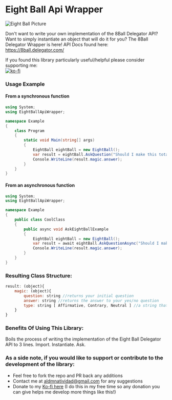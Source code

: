 # Eight Ball Api Wrapper

![Eight Ball Picture](https://freepngimg.com/thumb/8_ball_pool/26906-7-8-ball-pool-transparent.png)

Don't want to write your own implementation of the 8Ball Delegator API? Want to simply instantiate an object that will do it for you? The 8Ball Delegator Wrapper is here! API Docs found here: https://8ball.delegator.com/

If you found this library particularly useful/helpful please consider supporting me:  
[![ko-fi](https://ko-fi.com/img/githubbutton_sm.svg)](https://ko-fi.com/E1E82Y3GS)

### Usage Example

#### From a synchronous function

```cs
using System;
using EightBallApiWrapper;

namespace Example
{
    class Program
    {
        static void Main(string[] args)
        {
            EightBall eightBall = new EightBall();
            var result = eightBall.AskQuestion("Should I make this totally financially irresponsible decision?");
            Console.WriteLine(result.magic.answer);
        }
    }
}
```

#### From an asynchronous function

```cs
using System;
using EightBallApiWrapper;

namespace Example
{
    public class CoolClass
    {
        public async void AskEightBallExample
        {
            EightBall eightBall = new EightBall();
            var result = await eightBall.AskQuestionAsync("Should I make this totally financially irresponsible decision?");
            Console.WriteLine(result.magic.answer);
        }
    }
}
```

### Resulting Class Structure:

```javascript
result: (object){
    magic: (object){
        question: string //returns your initial question
        answer: string //returns the answer to your yes/no question
        type: string [ Affirmative, Contrary, Neutral ] //a string that will be either "Affirmative", "Contrary", or "Neutral" that denotes what kind of answer you received.
    }
}
```

### Benefits Of Using This Library:

Boils the process of writing the implementation of the Eight Ball Delegator API to 3 lines. Import. Instantiate. Ask.

### As a side note, if you would like to support or contribute to the development of the library:

- Feel free to fork the repo and PR back any additions
- Contact me at aldmnatividad@gmail.com for any suggestions
- Donate to my [Ko-fi here](https://ko-fi.com/liquet) (I do this in my free time so any donation you can give helps me develop more things like this!)
